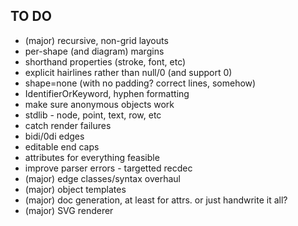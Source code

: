 TO DO
-----

* (major) recursive, non-grid layouts
* per-shape (and diagram) margins
* shorthand properties (stroke, font, etc)
* explicit hairlines rather than null/0 (and support 0)
* shape=none (with no padding? correct lines, somehow)
* IdentifierOrKeyword, hyphen formatting
* make sure anonymous objects work
* stdlib - node, point, text, row, etc
* catch render failures
* bidi/0di edges
* editable end caps
* attributes for everything feasible
* improve parser errors - targetted recdec
* (major) edge classes/syntax overhaul
* (major) object templates
* (major) doc generation, at least for attrs. or just handwrite it all?
* (major) SVG renderer
